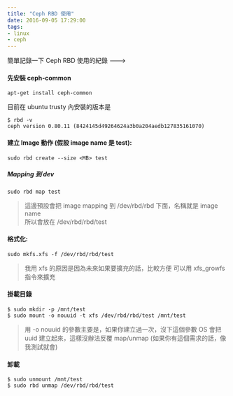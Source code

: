 ```yaml
---
title: "Ceph RBD 使用"
date: 2016-09-05 17:29:00
tags:
- linux
- ceph
---
```


簡單記錄一下 Ceph RBD 使用的紀錄 --->

<!--more-->

#### 先安裝 ceph-common  

```
apt-get install ceph-common
```

目前在 ubuntu trusty 內安裝的版本是    

```
$ rbd -v
ceph version 0.80.11 (8424145d49264624a3b0a204aedb127835161070)
```


#### 建立 Image 動作 (假設 image name 是 test):  

```
sudo rbd create --size <MB> test
```


##### Mapping 到 dev

```
sudo rbd map test
```

> 這邊預設會把 image mapping 到 /dev/rbd/rbd 下面，名稱就是 image name  
> 所以會放在 /dev/rbd/rbd/test  

#### 格式化:  

```
sudo mkfs.xfs -f /dev/rbd/rbd/test
```

> 我用 xfs 的原因是因為未來如果要擴充的話，比較方便
> 可以用 xfs_growfs 指令來擴充

#### 掛載目錄

```
$ sudo mkdir -p /mnt/test
$ sudo mount -o nouuid -t xfs /dev/rbd/rbd/test /mnt/test  
```

> 用 -o nouuid 的參數主要是，如果你建立過一次，沒下這個參數
> OS 會把 uuid 建立起來，這樣沒辦法反覆 map/unmap (如果你有這個需求的話，像我測試就會)

#### 卸載

```
$ sudo unmount /mnt/test
$ sudo rbd unmap /dev/rbd/rbd/test
```


